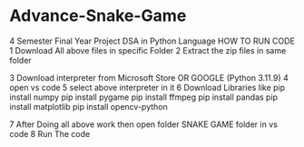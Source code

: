 # Advance-Snake-Game
4 Semester Final Year Project DSA in Python Language
HOW TO RUN CODE
1 Download All above files in specific Folder
2 Extract the zip files in same folder

3 Download interpreter from Microsoft Store OR GOOGLE (Python 3.11.9)
4 open vs code
5 select above interpreter in it
6 Download Libraries like
  pip install numpy
  pip install pygame
  pip install ffmpeg
  pip install pandas
  pip install  matplotlib
  pip install opencv-python

7 After Doing all above work then open folder SNAKE GAME folder in vs code
8 Run The code 
